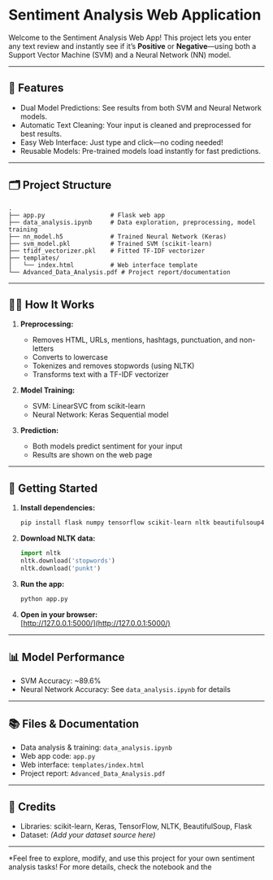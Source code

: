 # Sentiment Analysis Web Application

Welcome to the Sentiment Analysis Web App! This project lets you enter any text review and instantly see if it’s **Positive** or **Negative**—using both a Support Vector Machine (SVM) and a Neural Network (NN) model.

---

## 🚀 Features

- Dual Model Predictions: See results from both SVM and Neural Network models.
- Automatic Text Cleaning: Your input is cleaned and preprocessed for best results.
- Easy Web Interface: Just type and click—no coding needed!
- Reusable Models: Pre-trained models load instantly for fast predictions.

---

## 🗂️ Project Structure

```
.
├── app.py                  # Flask web app
├── data_analysis.ipynb     # Data exploration, preprocessing, model training
├── nn_model.h5             # Trained Neural Network (Keras)
├── svm_model.pkl           # Trained SVM (scikit-learn)
├── tfidf_vectorizer.pkl    # Fitted TF-IDF vectorizer
├── templates/
│   └── index.html          # Web interface template
└── Advanced_Data_Analysis.pdf # Project report/documentation
```

---

## 🧑‍💻 How It Works

1. **Preprocessing:**  
   - Removes HTML, URLs, mentions, hashtags, punctuation, and non-letters  
   - Converts to lowercase  
   - Tokenizes and removes stopwords (using NLTK)  
   - Transforms text with a TF-IDF vectorizer

2. **Model Training:**  
   - SVM: LinearSVC from scikit-learn  
   - Neural Network: Keras Sequential model

3. **Prediction:**  
   - Both models predict sentiment for your input  
   - Results are shown on the web page

---

## 🏁 Getting Started

1. **Install dependencies:**
   ```sh
   pip install flask numpy tensorflow scikit-learn nltk beautifulsoup4
   ```

2. **Download NLTK data:**
   ```python
   import nltk
   nltk.download('stopwords')
   nltk.download('punkt')
   ```

3. **Run the app:**
   ```sh
   python app.py
   ```

4. **Open in your browser:**  
   [http://127.0.0.1:5000/](http://127.0.0.1:5000/)

---

## 📊 Model Performance

- SVM Accuracy: ~89.6%
- Neural Network Accuracy: See `data_analysis.ipynb` for details

---

## 📚 Files & Documentation

- Data analysis & training: `data_analysis.ipynb`
- Web app code: `app.py`
- Web interface: `templates/index.html`
- Project report: `Advanced_Data_Analysis.pdf`

---

## 🙏 Credits

- Libraries: scikit-learn, Keras, TensorFlow, NLTK, BeautifulSoup, Flask
- Dataset: *(Add your dataset source here)*

---

*Feel free to explore, modify, and use this project for your own sentiment analysis tasks! For more details, check the notebook and the
